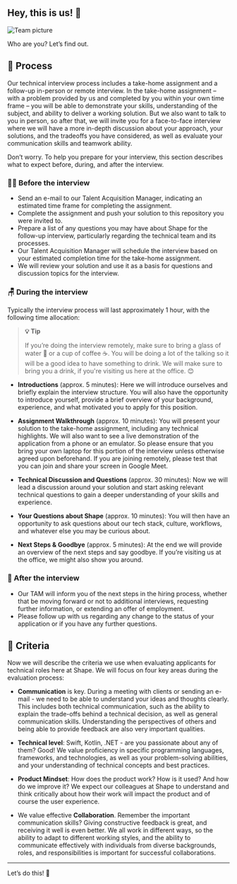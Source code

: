 ## Hey, this is us! 👋

![Team picture](https://user-images.githubusercontent.com/5055630/214524032-9011ccf6-67bc-4b30-b934-cb6aa613ee6c.jpg)

Who are you? Let’s find out.

## 🎡 Process

Our technical interview process includes a take-home assignment and a follow-up in-person or remote interview. In the take-home assignment – with a problem provided by us and completed by you within your own time frame – you will be able to demonstrate your skills, understanding of the subject, and ability to deliver a working solution. But we also want to talk to you in person, so after that, we will invite you for a face-to-face interview where we will have a more in-depth discussion about your approach, your solutions, and the tradeoffs you have considered, as well as evaluate your communication skills and teamwork ability.

Don’t worry. To help you prepare for your interview, this section describes what to expect before, during, and after the interview.

### 🧘‍♀ Before the interview

- Send an e-mail to our Talent Acquisition Manager, indicating an estimated time frame for completing the assignment.
- Complete the assignment and push your solution to this repository you were invited to.
- Prepare a list of any questions you may have about Shape for the follow-up interview, particularly regarding the technical team and its processes.
- Our Talent Acquisition Manager will schedule the interview based on your estimated completion time for the take-home assignment.
- We will review your solution and use it as a basis for questions and discussion topics for the interview.

### 🪑 During the interview

Typically the interview process will last approximately 1 hour, with the following time allocation:

> **💡 Tip**
> 
> If you’re doing the interview remotely, make sure to bring a glass of water 🚰 or a cup of coffee ☕️. You will be doing a lot of the talking so it will be a good idea to have something to drink. We will make sure to bring you a drink, if you're visiting us here at the office. 😊

- **Introductions** (approx. 5 minutes): Here we will introduce ourselves and briefly explain the interview structure. You will also have the opportunity to introduce yourself, provide a brief overview of your background, experience, and what motivated you to apply for this position.

- **Assignment Walkthrough** (approx. 10 minutes): You will present your solution to the take-home assignment, including any technical highlights. We will also want to see a live demonstration of the application from a phone or an emulator. So please ensure that you bring your own laptop for this portion of the interview unless otherwise agreed upon beforehand. If you are joining remotely, please test that you can join and share your screen in Google Meet.

- **Technical Discussion and Questions** (approx. 30 minutes): Now we will lead a discussion around your solution and start asking relevant technical questions to gain a deeper understanding of your skills and experience.

- **Your Questions about Shape** (approx. 10 minutes): You will then have an opportunity to ask questions about our tech stack, culture, workflows, and whatever else you may be curious about.

- **Next Steps & Goodbye** (approx. 5 minutes): At the end we will provide an overview of the next steps and say goodbye. If you’re visiting us at the office, we might also show you around.

### 🌈 After the interview

- Our TAM will inform you of the next steps in the hiring process, whether that be moving forward or not to additional interviews, requesting further information, or extending an offer of employment.
- Please follow up with us regarding any change to the status of your application or if you have any further questions.

## 🧩 Criteria

Now we will describe the criteria we use when evaluating applicants for technical roles here at Shape. We will focus on four key areas during the evaluation process:

- **Communication** is key. During a meeting with clients or sending an e-mail - we need to be able to understand your ideas and thoughts clearly. This includes both technical communication, such as the ability to explain the trade-offs behind a technical decision, as well as general communication skills. Understanding the perspectives of others and being able to provide feedback are also very important qualities.

- **Technical level**: Swift, Kotlin, .NET - are you passionate about any of them? Good! We value proficiency in specific programming languages, frameworks, and technologies, as well as your problem-solving abilities, and your understanding of technical concepts and best practices.

- **Product Mindset**: How does the product work? How is it used? And how do we improve it? We expect our colleagues at Shape to understand and think critically about how their work will impact the product and of course the user experience.

- We value effective **Collaboration**. Remember the important communication skills? Giving constructive feedback is great, and receiving it well is even better. We all work in different ways, so the ability to adapt to different working styles, and the ability to communicate effectively with individuals from diverse backgrounds, roles, and responsibilities is important for successful collaborations.

---

Let’s do this! 💪
